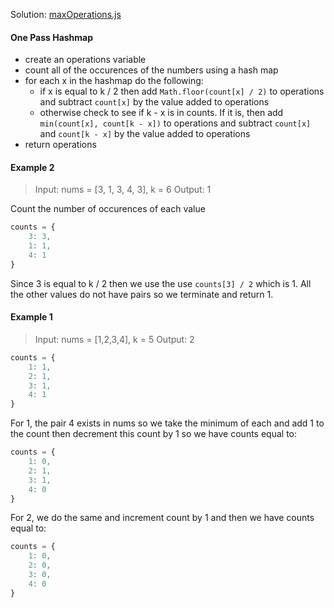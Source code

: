 Solution: [maxOperations.js](maxOperations.js)

#### One Pass Hashmap
- create an operations variable
- count all of the occurences of the numbers using a hash map
- for each x in the hashmap do the following:
    - if x is equal to k / 2 then add `Math.floor(count[x] / 2)` to operations and subtract `count[x]` by the value added to operations
    - otherwise check to see if k - x is in counts. If it is, then add `min(count[x], count[k - x])` to operations and subtract `count[x]` and `count[k - x]` by the value added to operations
- return operations

#### Example 2
> Input: nums = [3, 1, 3, 4, 3], k = 6
Output: 1

Count the number of occurences of each value
```js
counts = { 
    3: 3,
    1: 1,
    4: 1
}
```
Since 3 is equal to k / 2 then we use the use `counts[3] / 2` which is 1. All the other values do not have pairs so we terminate and return 1.

#### Example 1
> Input: nums = [1,2,3,4], k = 5
Output: 2

```js
counts = {
    1: 1,
    2: 1,
    3: 1,
    4: 1
}
```

For 1, the pair 4 exists in nums so we take the minimum of each and add 1 to the count then decrement this count by 1 so we have counts equal to:
```js
counts = {
    1: 0,
    2: 1,
    3: 1,
    4: 0 
}
```

For 2, we do the same and increment count by 1 and then we have counts equal to:
```js
counts = {
    1: 0,
    2: 0,
    3: 0,
    4: 0 
}
```

